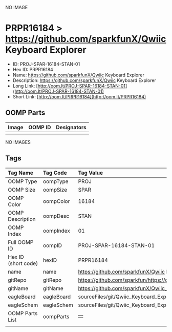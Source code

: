 


  
NO IMAGE  
# PRPR16184 > https://github.com/sparkfunX/Qwiic Keyboard Explorer

- ID: PROJ-SPAR-16184-STAN-01
- Hex ID: PRPR16184
- Name: https://github.com/sparkfunX/Qwiic Keyboard Explorer
- Description: https://github.com/sparkfunX/Qwiic Keyboard Explorer
- Long Link: [http://oom.lt/PROJ-SPAR-16184-STAN-01](http://oom.lt/PROJ-SPAR-16184-STAN-01)
- Short Link: [http://oom.lt/PRPR16184](http://oom.lt/PRPR16184)

## OOMP Parts
  

|Image|OOMP ID|Designators|
| :--- | :--- | :--- |
||||
  
NO IMAGES  
## Tags
  

|Tag Name|Tag Code|Tag Value|
| :--- | :--- | :--- |
|OOMP Type|oompType|PROJ|
|OOMP Size|oompSize|SPAR|
|OOMP Color|oompColor|16184|
|OOMP Description|oompDesc|STAN|
|OOMP Index|oompIndex|01|
|Full OOMP ID|oompID|PROJ-SPAR-16184-STAN-01|
|Hex ID (short code)|hexID|PRPR16184|
|name|name|https://github.com/sparkfunX/Qwiic Keyboard Explorer|
|gitRepo|gitRepo|https://github.com/sparkfun/https://github.com/sparkfunX/Qwiic_Keyboard_Explorer|
|gitName|gitName|https://github.com/sparkfunX/Qwiic_Keyboard_Explorer|
|eagleBoard|eagleBoard|sourceFiles/git/Qwiic_Keyboard_Explorer/Hardware/Mounting_Plate.brd|
|eagleSchem|eagleSchem|sourceFiles/git/Qwiic_Keyboard_Explorer/Hardware/Mounting_Plate.sch|
|OOMP Parts List|oompParts|<table><tr><td></td></tr></table>|
||||
